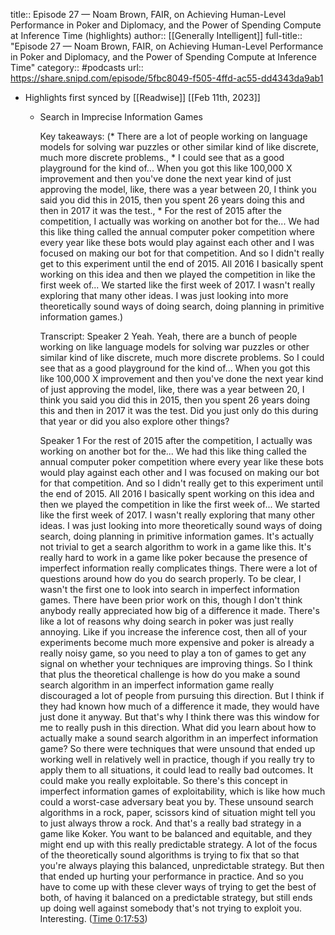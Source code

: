 title:: Episode 27 —  Noam Brown, FAIR, on Achieving Human-Level Performance in Poker and Diplomacy, and the Power of Spending Compute at Inference Time (highlights)
author:: [[Generally Intelligent]]
full-title:: "Episode 27 —  Noam Brown, FAIR, on Achieving Human-Level Performance in Poker and Diplomacy, and the Power of Spending Compute at Inference Time"
category:: #podcasts
url:: https://share.snipd.com/episode/5fbc8049-f505-4ffd-ac55-dd4343da9ab1

- Highlights first synced by [[Readwise]] [[Feb 11th, 2023]]
	- Search in Imprecise Information Games
	  
	  Key takeaways:
	  (* There are a lot of people working on language models for solving war puzzles or other similar kind of like discrete, much more discrete problems., * I could see that as a good playground for the kind of... When you got this like 100,000 X improvement and then you've done the next year kind of just approving the model, like, there was a year between 20, I think you said you did this in 2015, then you spent 26 years doing this and then in 2017 it was the test., * For the rest of 2015 after the competition, I actually was working on another bot for the... We had this like thing called the annual computer poker competition where every year like these bots would play against each other and I was focused on making our bot for that competition. And so I didn't really get to this experiment until the end of 2015. All 2016 I basically spent working on this idea and then we played the competition in like the first week of... We started like the first week of 2017. I wasn't really exploring that many other ideas. I was just looking into more theoretically sound ways of doing search, doing planning in primitive information games.)
	  
	  Transcript:
	  Speaker 2
	  Yeah. Yeah, there are a bunch of people working on like language models for solving war puzzles or other similar kind of like discrete, much more discrete problems. So I could see that as a good playground for the kind of... When you got this like 100,000 X improvement and then you've done the next year kind of just approving the model, like, there was a year between 20, I think you said you did this in 2015, then you spent 26 years doing this and then in 2017 it was the test. Did you just only do this during that year or did you also explore other things?
	  
	  Speaker 1
	  For the rest of 2015 after the competition, I actually was working on another bot for the... We had this like thing called the annual computer poker competition where every year like these bots would play against each other and I was focused on making our bot for that competition. And so I didn't really get to this experiment until the end of 2015. All 2016 I basically spent working on this idea and then we played the competition in like the first week of... We started like the first week of 2017. I wasn't really exploring that many other ideas. I was just looking into more theoretically sound ways of doing search, doing planning in primitive information games. It's actually not trivial to get a search algorithm to work in a game like this. It's really hard to work in a game like poker because the presence of imperfect information really complicates things. There were a lot of questions around how do you do search properly. To be clear, I wasn't the first one to look into search in imperfect information games. There have been prior work on this, though I don't think anybody really appreciated how big of a difference it made. There's like a lot of reasons why doing search in poker was just really annoying. Like if you increase the inference cost, then all of your experiments become much more expensive and poker is already a really noisy game, so you need to play a ton of games to get any signal on whether your techniques are improving things. So I think that plus the theoretical challenge is how do you make a sound search algorithm in an imperfect information game really discouraged a lot of people from pursuing this direction. But I think if they had known how much of a difference it made, they would have just done it anyway. But that's why I think there was this window for me to really push in this direction. What did you learn about how to actually make a sound search algorithm in an imperfect information game? So there were techniques that were unsound that ended up working well in relatively well in practice, though if you really try to apply them to all situations, it could lead to really bad outcomes. It could make you really exploitable. So there's this concept in imperfect information games of exploitability, which is like how much could a worst-case adversary beat you by. These unsound search algorithms in a rock, paper, scissors kind of situation might tell you to just always throw a rock. And that's a really bad strategy in a game like Koker. You want to be balanced and equitable, and they might end up with this really predictable strategy. A lot of the focus of the theoretically sound algorithms is trying to fix that so that you're always playing this balanced, unpredictable strategy. But then that ended up hurting your performance in practice. And so you have to come up with these clever ways of trying to get the best of both, of having it balanced on a predictable strategy, but still ends up doing well against somebody that's not trying to exploit you. Interesting. ([Time 0:17:53](https://share.snipd.com/snip/7d597a11-40f8-470c-b3bb-8874f0d9bf07))
